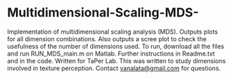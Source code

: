 # Multidimensional-Scaling-MDS-
Implementation of multidimensional scaling analysis (MDS). Outputs plots for all dimension combinations. Also outputs a scree plot to check the usefulness of the number of dimensions used. 
To run, download all the files and run RUN_MDS_main.m on Matlab. Further instructions in Readme.txt and in the code.
Written for TaPer Lab. This was written to study dimensions involved in texture perception. Contact vanalata@gmail.com for questions. 
